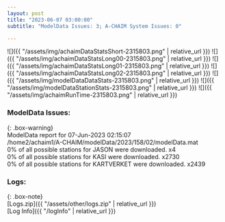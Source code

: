 ```yaml
---
layout: post
title: "2023-06-07 03:00:00"
subtitle: "ModelData Issues: 3; A-CHAIM System Issues: 0"

---
```


![]({{ "/assets/img/achaimDataStatsShort-2315803.png" | relative_url }})
![]({{ "/assets/img/achaimDataStatsLong00-2315803.png" | relative_url }})
![]({{ "/assets/img/achaimDataStatsLong01-2315803.png" | relative_url }})
![]({{ "/assets/img/achaimDataStatsLong02-2315803.png" | relative_url }})
![]({{ "/assets/img/modelDataDataStats-2315803.png" | relative_url }})
![]({{ "/assets/img/modelDataStationStats-2315803.png" | relative_url }})
![]({{ "/assets/img/achaimRunTime-2315803.png" | relative_url }})


### ModelData Issues:  
  
{: .box-warning}  
 ModelData report for 07-Jun-2023 02:15:07   
 /home2/achaim1/A-CHAIM/modelData/2023/158/02/modelData.mat   
 0% of all possible stations for JASON were downloaded. x4   
 0% of all possible stations for KASI were downloaded. x2730   
 0% of all possible stations for KARTVERKET were downloaded. x2439   
  


### Logs:  
  
{: .box-note}  
[Logs.zip]({{ "/assets/other/logs.zip" | relative_url }})  
[Log Info]({{ "/logInfo" | relative_url }})  
